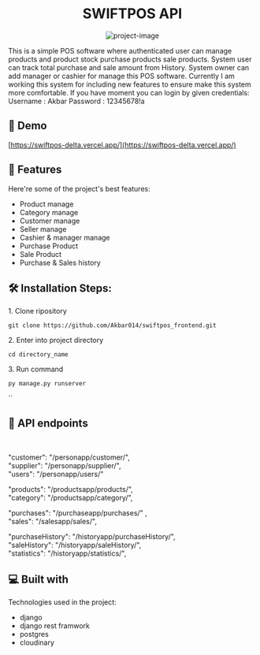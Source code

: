 <h1 align="center" id="title">SWIFTPOS API</h1>

<p align="center"><img src="https://www.drpos.in/wp-content/uploads/2023/04/dr-pos-banner-1.jpg" alt="project-image"></p>

<p id="description">This is a simple POS software where authenticated user can manage products and product stock purchase products sale products. System user can track total purchase and sale amount from History. System owner can add manager or cashier for manage this POS software. Currently I am working this system for including new features to ensure make this system more comfortable. If you have moment you can login by given credentials: Username : Akbar Password : 12345678!a</p>

<h2>🚀 Demo</h2>

[https://swiftpos-delta.vercel.app/](https://swiftpos-delta.vercel.app/)

  
  
<h2>🧐 Features</h2>

Here're some of the project's best features:

*   Product manage
*   Category manage
*   Customer manage
*   Seller manage
*   Cashier & manager manage
*   Purchase Product
*   Sale Product
*   Purchase & Sales history

<h2>🛠️ Installation Steps:</h2>

<p>1. Clone ripository</p>

```
git clone https://github.com/Akbar014/swiftpos_frontend.git
```

<p>2. Enter into project directory</p>

```
cd directory_name
```

<p>3. Run command</p>

```
py manage.py runserver
```

``
<br>

<h2>🍰 API endpoints</h2> <br>

 "customer": "/personapp/customer/", <br>
 "supplier": "/personapp/supplier/", <br>
"users": "/personapp/users/" <br>

"products": "/productsapp/products/", <br>
"category": "/productsapp/category/", <br>

"purchases": "/purchaseapp/purchases/" , <br>
"sales": "/salesapp/sales/", <br>

"purchaseHistory": "/historyapp/purchaseHistory/", <br>
"saleHistory": "/historyapp/saleHistory/", <br>
"statistics": "/historyapp/statistics/", <br>

  
<h2>💻 Built with</h2>

Technologies used in the project:

*   django
*   django rest framwork
*   postgres
*   cloudinary
